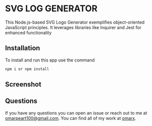 # SVG LOG GENERATOR

This Node.js-based SVG Logo Generator exemplifies object-oriented JavaScript principles. It leverages libraries like Inquirer and Jest for enhanced functionality

## Installation 

To install and run this app use the command 
```bash 
npm i or npm install
```

## Screenshot 



## Questions

If you have any questions you can open an issue or reach out to me at omarpeart100@gmail.com. You can find all of my work at [omarx](https://github.com/omarx/).